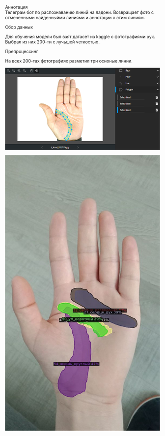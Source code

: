 Аннотация <br />
Телеграм бот по распознаванию линий на ладони. Возвращает фото с отмеченными найденныйми линиями и аннотации к этим линиям.

Сбор данных

Для обучения модели был взят датасет из kaggle c фотографиями рук. Выбрал из них 200-ти с лучьшей четкостью.

Препроцессинг 

На всех 200-тах фотографиях разметил три осноные линии.


![Image alt](https://github.com/greg-318/palm_line/raw/main/PhotoMD/Screenshot_1.png)

![Image alt](https://github.com/greg-318/palm_line/raw/main/PhotoMD/return_img.jpg)

